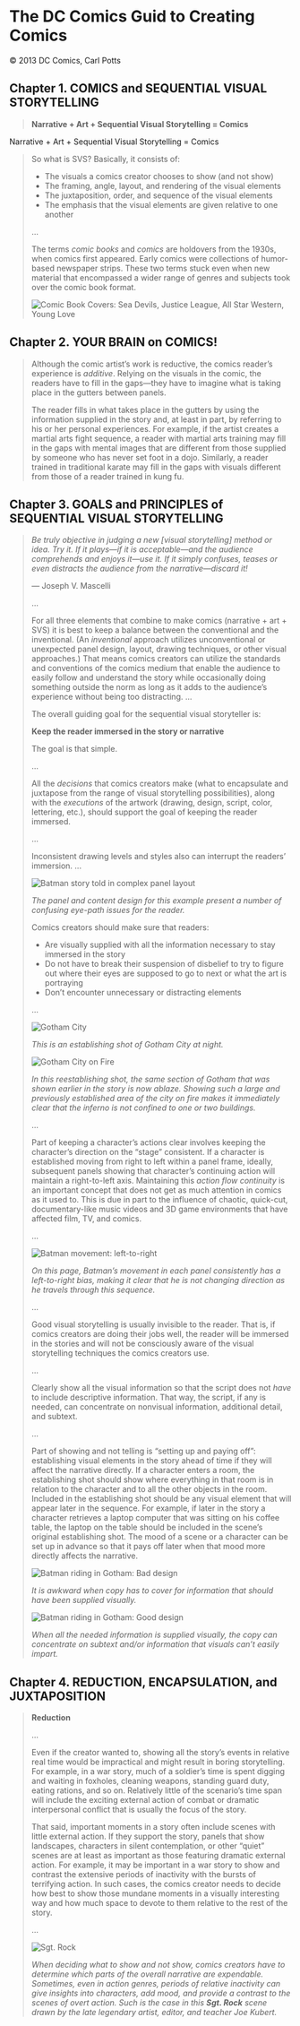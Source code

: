 # The DC Comics Guid to Creating Comics

© 2013 DC Comics,  Carl Potts

## Chapter 1. COMICS and SEQUENTIAL VISUAL STORYTELLING

> **Narrative + Art + Sequential Visual Storytelling = Comics**

Narrative + Art + Sequential Visual Storytelling = Comics

> So what is SVS? Basically, it consists of:
> 
> - The visuals a comics creator chooses to show (and not show)
> - The framing, angle, layout, and rendering of the visual elements
> - The juxtaposition, order, and sequence of the visual elements
> - The emphasis that the visual elements are given relative to one another
> 
> ...
> 
> The terms _comic books_ and _comics_ are holdovers from the 1930s, when comics first appeared. Early comics were collections of humor-based newspaper strips. These two terms stuck even when new material that encompassed a wider range of genres and subjects took over the comic book format.
> 
> ![Comic Book Covers: Sea Devils, Justice League, All Star Western, Young Love](/.attachments/comic.book.covers.jpg)

## Chapter 2. YOUR BRAIN on COMICS!

> Although the comic artist’s work is reductive, the comics reader’s experience is _additive_. Relying on the visuals in the comic, the readers have to fill in the gaps—they have to imagine what is taking place in the gutters between panels.
>
> The reader fills in what takes place in the gutters by using the information supplied in the story and, at least in part, by referring to his or her personal experiences. For example, if the artist creates a martial arts fight sequence, a reader with martial arts training may fill in the gaps with mental images that are different from those supplied by someone who has never set foot in a dojo. Similarly, a reader trained in traditional karate may fill in the gaps with visuals different from those of a reader trained in kung fu.

## Chapter 3. GOALS and PRINCIPLES of SEQUENTIAL VISUAL STORYTELLING

> _Be truly objective in judging a new [visual storytelling] method or idea. Try it. If it plays—if it is acceptable—and the audience comprehends and enjoys it—use it. If it simply confuses, teases or even distracts the audience from the narrative—discard it!_
> 
> — Joseph V. Mascelli
> 
> ...
> 
> For all three elements that combine to make comics (narrative + art + SVS) it is best to keep a balance between the conventional and the inventional. (An _inventional_ approach utilizes unconventional or unexpected panel design, layout, drawing techniques, or other visual approaches.) That means comics creators can utilize the standards and conventions of the comics medium that enable the audience to easily follow and understand the story while occasionally doing something outside the norm as long as it adds to the audience’s experience without being too distracting. ...
> 
> The overall guiding goal for the sequential visual storyteller is:
> 
> **Keep the reader immersed in the story or narrative**
> 
> The goal is that simple.
> 
> ...
> 
> All the _decisions_ that comics creators make (what to encapsulate and juxtapose from the range of visual storytelling possibilities), along with the _executions_ of the artwork (drawing, design, script, color, lettering, etc.), should support the goal of keeping the reader immersed.
> 
> ...
> 
> Inconsistent drawing levels and styles also can interrupt the readers’ immersion. ...
> 
> ![Batman story told in complex panel layout](/.attachments/comic.books.batman.complex.panels.jpg)
> 
> _The panel and content design for this example present a number of confusing eye-path issues for the reader._
> 
> Comics creators should make sure that readers:
> 
> - Are visually supplied with all the information necessary to stay immersed in the story
> - Do not have to break their suspension of disbelief to try to figure out where their eyes are supposed to go to next or what the art is portraying
> - Don’t encounter unnecessary or distracting elements
> 
> ...
> 
> ![Gotham City](/.attachments/comic.books.gotham.jpg)
> 
> _This is an establishing shot of Gotham City at night._
> 
> ![Gotham City on Fire](/.attachments/comic.books.gotham.on.fire.jpg)
> 
> _In this reestablishing shot, the same section of Gotham that was shown earlier in the story is now ablaze. Showing such a large and previously established area of the city on fire makes it immediately clear that the inferno is not confined to one or two buildings._
> 
> ...
> 
> Part of keeping a character’s actions clear involves keeping the character’s direction on the “stage” consistent. If a character is established moving from right to left within a panel frame, ideally, subsequent panels showing that character’s continuing action will maintain a right-to-left axis. Maintaining this _action flow continuity_ is an important concept that does not get as much attention in comics as it used to. This is due in part to the influence of chaotic, quick-cut, documentary-like music videos and 3D game environments that have affected film, TV, and comics.
> 
> ...
> 
> ![Batman movement: left-to-right](/.attachments/comic.books.batman.ltr.panel.jpg)
> 
> _On this page, Batman’s movement in each panel consistently has a left-to-right bias, making it clear that he is not changing direction as he travels through this sequence._
> 
> ...
> 
> Good visual storytelling is usually invisible to the reader. That is, if comics creators are doing their jobs well, the reader will be immersed in the stories and will not be consciously aware of the visual storytelling techniques the comics creators use.
> 
> ...
> 
> Clearly show all the visual information so that the script does not _have_ to include descriptive information. That way, the script, if any is needed, can concentrate on nonvisual information, additional detail, and subtext.
> 
> ...
> 
> Part of showing and not telling is “setting up and paying off”: establishing visual elements in the story ahead of time if they will affect the narrative directly. If a character enters a room, the establishing shot should show where everything in that room is in relation to the character and to all the other objects in the room. Included in the establishing shot should be any visual element that will appear later in the sequence. For example, if later in the story a character retrieves a laptop computer that was sitting on his coffee table, the laptop on the table should be included in the scene’s original establishing shot. The mood of a scene or a character can be set up in advance so that it pays off later when that mood more directly affects the narrative.
> 
> ![Batman riding in Gotham: Bad design](/.attachments/comic.book.subtext.bad.design.jpg)
> 
> _It is awkward when copy has to cover for information that should have been supplied visually._
> 
> ![Batman riding in Gotham: Good design ](/.attachments/comic.book.subtext.good.design.jpg)
> 
> _When all the needed information is supplied visually, the copy can concentrate on subtext and/or information that visuals can’t easily impart._

## Chapter 4. REDUCTION, ENCAPSULATION, and JUXTAPOSITION

> **Reduction**
> 
> ...
> 
> Even if the creator wanted to, showing all the story’s events in relative real time would be impractical and might result in boring storytelling. For example, in a war story, much of a soldier’s time is spent digging and waiting in foxholes, cleaning weapons, standing guard duty, eating rations, and so on. Relatively little of the scenario’s time span will include the exciting external action of combat or dramatic interpersonal conflict that is usually the focus of the story.
> 
> That said, important moments in a story often include scenes with little external action. If they support the story, panels that show landscapes, characters in silent contemplation, or other “quiet” scenes are at least as important as those featuring dramatic external action. For example, it may be important in a war story to show and contrast the extensive periods of inactivity with the bursts of terrifying action. In such cases, the comics creator needs to decide how best to show those mundane moments in a visually interesting way and how much space to devote to them relative to the rest of the story.
> 
> ...
> 
> ![Sgt. Rock]()
> 
> _When deciding what to show and not show, comics creators have to determine which parts of the overall narrative are expendable. Sometimes, even in action genres, periods of relative inactivity can give insights into characters, add mood, and provide a contrast to the scenes of overt action. Such is the case in this ***Sgt. Rock*** scene drawn by the late legendary artist, editor, and teacher Joe Kubert._
